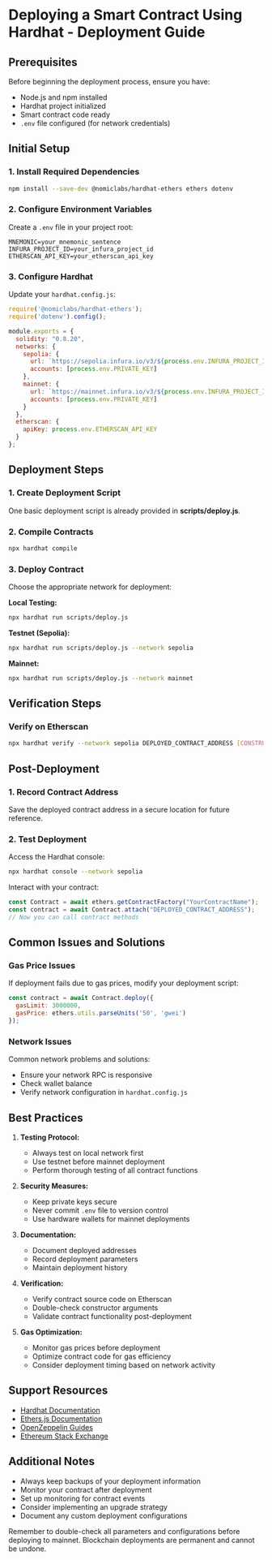 # Deploying a Smart Contract Using Hardhat - Deployment Guide

## Prerequisites

Before beginning the deployment process, ensure you have:

- Node.js and npm installed
- Hardhat project initialized
- Smart contract code ready
- `.env` file configured (for network credentials)

## Initial Setup

### 1. Install Required Dependencies

```bash
npm install --save-dev @nomiclabs/hardhat-ethers ethers dotenv
```

### 2. Configure Environment Variables

Create a `.env` file in your project root:

```plaintext
MNEMONIC=your_mnemonic_sentence
INFURA_PROJECT_ID=your_infura_project_id
ETHERSCAN_API_KEY=your_etherscan_api_key
```

### 3. Configure Hardhat

Update your `hardhat.config.js`:

```javascript
require('@nomiclabs/hardhat-ethers');
require('dotenv').config();

module.exports = {
  solidity: "0.8.20",
  networks: {
    sepolia: {
      url: `https://sepolia.infura.io/v3/${process.env.INFURA_PROJECT_ID}`,
      accounts: [process.env.PRIVATE_KEY]
    },
    mainnet: {
      url: `https://mainnet.infura.io/v3/${process.env.INFURA_PROJECT_ID}`,
      accounts: [process.env.PRIVATE_KEY]
    }
  },
  etherscan: {
    apiKey: process.env.ETHERSCAN_API_KEY
  }
};
```

## Deployment Steps

### 1. Create Deployment Script

One basic deployment script is already provided in **scripts/deploy.js**.

### 2. Compile Contracts

```bash
npx hardhat compile
```

### 3. Deploy Contract

Choose the appropriate network for deployment:

**Local Testing:**
```bash
npx hardhat run scripts/deploy.js
```

**Testnet (Sepolia):**
```bash
npx hardhat run scripts/deploy.js --network sepolia
```

**Mainnet:**
```bash
npx hardhat run scripts/deploy.js --network mainnet
```

## Verification Steps

### Verify on Etherscan

```bash
npx hardhat verify --network sepolia DEPLOYED_CONTRACT_ADDRESS [CONSTRUCTOR_ARGUMENTS]
```

## Post-Deployment

### 1. Record Contract Address

Save the deployed contract address in a secure location for future reference.

### 2. Test Deployment

Access the Hardhat console:
```bash
npx hardhat console --network sepolia
```

Interact with your contract:
```javascript
const Contract = await ethers.getContractFactory("YourContractName");
const contract = await Contract.attach("DEPLOYED_CONTRACT_ADDRESS");
// Now you can call contract methods
```

## Common Issues and Solutions

### Gas Price Issues

If deployment fails due to gas prices, modify your deployment script:

```javascript
const contract = await Contract.deploy({
  gasLimit: 3000000,
  gasPrice: ethers.utils.parseUnits('50', 'gwei')
});
```

### Network Issues

Common network problems and solutions:
- Ensure your network RPC is responsive
- Check wallet balance
- Verify network configuration in `hardhat.config.js`

## Best Practices

1. **Testing Protocol:**
   - Always test on local network first
   - Use testnet before mainnet deployment
   - Perform thorough testing of all contract functions

2. **Security Measures:**
   - Keep private keys secure
   - Never commit `.env` file to version control
   - Use hardware wallets for mainnet deployments

3. **Documentation:**
   - Document deployed addresses
   - Record deployment parameters
   - Maintain deployment history

4. **Verification:**
   - Verify contract source code on Etherscan
   - Double-check constructor arguments
   - Validate contract functionality post-deployment

5. **Gas Optimization:**
   - Monitor gas prices before deployment
   - Optimize contract code for gas efficiency
   - Consider deployment timing based on network activity

## Support Resources

- [Hardhat Documentation](https://hardhat.org/docs)
- [Ethers.js Documentation](https://docs.ethers.io/v5/)
- [OpenZeppelin Guides](https://docs.openzeppelin.com/learn/)
- [Ethereum Stack Exchange](https://ethereum.stackexchange.com/)

## Additional Notes

- Always keep backups of your deployment information
- Monitor your contract after deployment
- Set up monitoring for contract events
- Consider implementing an upgrade strategy
- Document any custom deployment configurations

Remember to double-check all parameters and configurations before deploying to mainnet. Blockchain deployments are permanent and cannot be undone.